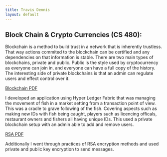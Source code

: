 ```yaml
---
title: Travis Dennis
layout: default
---
```


## Block Chain & Crypto Currencies (CS 480):

Blockchain is a method to build trust in a network that is inherently trustless. That way actions commited to the blockchain can be certified and any dependencies on that information is stable. There are two main types of blockchains, private and public. Public is the style used by cryptocurrency as everyone can join in, and everyone can have a full copy of the history. The interesting side of private blockchains is that an admin can regulate users and effect control over it. 

[Blockchain PDF](Blockchain/TravisDennisLab2.pdf)

I developed an application using Hyper Ledger Fabric that was managing the movement of fish in a market setting from a transaction point of view. This was a cradle to grave following of the fish. Covering aspects such as making new IDs with fish being caught, players such as licencing officals, restaurant owners and fishers all having unique IDs. This used a private blockchain setup with an admin able to add and remove users. 

[RSA PDF](Blockain/TravisDennisLab3.pdf)

Additionally I went through practices of RSA encryption methods and used private and public key encryption to send messages.